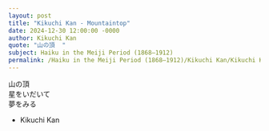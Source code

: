```yaml
---
layout: post
title: "Kikuchi Kan - Mountaintop"
date: 2024-12-30 12:00:00 -0000
author: Kikuchi Kan
quote: "山の頂  "
subject: Haiku in the Meiji Period (1868–1912)
permalink: /Haiku in the Meiji Period (1868–1912)/Kikuchi Kan/Kikuchi Kan - Mountaintop
---
```


山の頂  
星をいだいて  
夢をみる

- Kikuchi Kan
